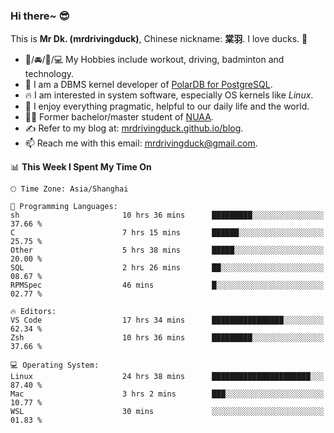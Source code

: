 ### Hi there~ 😎

This is **Mr Dk. (mrdrivingduck)**, Chinese nickname: **棠羽**. I love ducks. 🦆

- 💪/🚘/🏸/💻 My Hobbies include workout, driving, badminton and technology.
- 🍊 I am a DBMS kernel developer of [PolarDB for PostgreSQL](https://github.com/ApsaraDB/PolarDB-for-PostgreSQL).
- 🔥 I am interested in system software, especially OS kernels like *Linux*.
- 🔧 I enjoy everything pragmatic, helpful to our daily life and the world.
- 👨‍🎓 Former bachelor/master student of [NUAA](https://en.wikipedia.org/wiki/Nanjing_University_of_Aeronautics_and_Astronautics).
- ✍ Refer to my blog at: [mrdrivingduck.github.io/blog](https://mrdrivingduck.github.io/blog/).
- 📫 Reach me with this email: [mrdrivingduck@gmail.com](mailto:mrdrivingduck@gmail.com).

<!--START_SECTION:waka-->
📊 **This Week I Spent My Time On** 

```text
🕑︎ Time Zone: Asia/Shanghai

💬 Programming Languages: 
sh                       10 hrs 36 mins      █████████░░░░░░░░░░░░░░░░   37.66 % 
C                        7 hrs 15 mins       ██████░░░░░░░░░░░░░░░░░░░   25.75 % 
Other                    5 hrs 38 mins       █████░░░░░░░░░░░░░░░░░░░░   20.00 % 
SQL                      2 hrs 26 mins       ██░░░░░░░░░░░░░░░░░░░░░░░   08.67 % 
RPMSpec                  46 mins             █░░░░░░░░░░░░░░░░░░░░░░░░   02.77 % 

🔥 Editors: 
VS Code                  17 hrs 34 mins      ████████████████░░░░░░░░░   62.34 % 
Zsh                      10 hrs 36 mins      █████████░░░░░░░░░░░░░░░░   37.66 % 

💻 Operating System: 
Linux                    24 hrs 38 mins      ██████████████████████░░░   87.40 % 
Mac                      3 hrs 2 mins        ███░░░░░░░░░░░░░░░░░░░░░░   10.77 % 
WSL                      30 mins             ░░░░░░░░░░░░░░░░░░░░░░░░░   01.83 % 
```


<!--END_SECTION:waka-->

<!-- ![Mr Dk.'s GitHub Stats](https://github-readme-stats.vercel.app/api?username=mrdrivingduck&count_private&show_icons=true&theme=buefy) -->

<!-- ![Most Used Languages](https://github-readme-stats.vercel.app/api/top-langs/?username=mrdrivingduck&exclude_repo=mips32-CPU,snort-tcp-socket&theme=buefy&layout=compact&langs_count=10) -->


<!--
**mrdrivingduck/mrdrivingduck** is a ✨ _special_ ✨ repository because its `README.md` (this file) appears on your GitHub profile.

Here are some ideas to get you started:

- 🔭 I’m currently working on ...
- 🌱 I’m currently learning ...
- 👯 I’m looking to collaborate on ...
- 🤔 I’m looking for help with ...
- 💬 Ask me about ...
- 📫 How to reach me: ...
- 😄 Pronouns: ...
- ⚡ Fun fact: ...
-->
